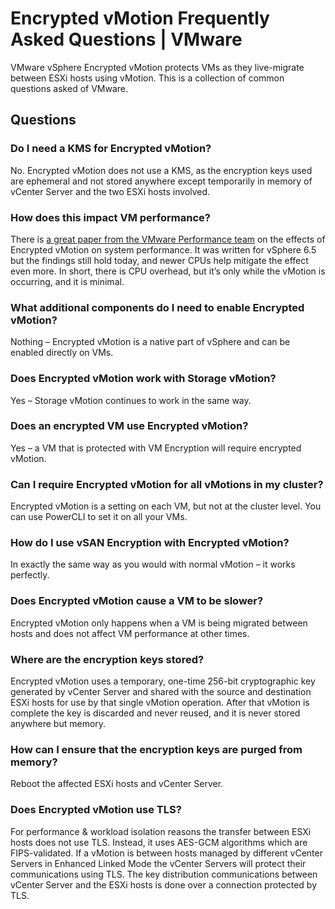 # Encrypted vMotion Frequently Asked Questions | VMware

VMware vSphere Encrypted vMotion protects VMs as they live-migrate between ESXi hosts using vMotion. This is a collection of common questions asked of VMware.

Questions
---------

### Do I need a KMS for Encrypted vMotion?

No. Encrypted vMotion does not use a KMS, as the encryption keys used are ephemeral and not stored anywhere except temporarily in memory of vCenter Server and the two ESXi hosts involved.

### How does this impact VM performance?

There is [a great paper from the VMware Performance team](https://www.vmware.com/content/dam/digitalmarketing/vmware/en/pdf/techpaper/performance/encrypted-vmotion-vsphere65-perf.pdf) on the effects of Encrypted vMotion on system performance. It was written for vSphere 6.5 but the findings still hold today, and newer CPUs help mitigate the effect even more. In short, there is CPU overhead, but it’s only while the vMotion is occurring, and it is minimal.

### What additional components do I need to enable Encrypted vMotion?

Nothing – Encrypted vMotion is a native part of vSphere and can be enabled directly on VMs.

### Does Encrypted vMotion work with Storage vMotion?

Yes – Storage vMotion continues to work in the same way.

### Does an encrypted VM use Encrypted vMotion?

Yes – a VM that is protected with VM Encryption will require encrypted vMotion.

### Can I require Encrypted vMotion for all vMotions in my cluster?

Encrypted vMotion is a setting on each VM, but not at the cluster level. You can use PowerCLI to set it on all your VMs.

### How do I use vSAN Encryption with Encrypted vMotion?

In exactly the same way as you would with normal vMotion – it works perfectly.

### Does Encrypted vMotion cause a VM to be slower?

Encrypted vMotion only happens when a VM is being migrated between hosts and does not affect VM performance at other times.

### Where are the encryption keys stored?

Encrypted vMotion uses a temporary, one-time 256-bit cryptographic key generated by vCenter Server and shared with the source and destination ESXi hosts for use by that single vMotion operation. After that vMotion is complete the key is discarded and never reused, and it is never stored anywhere but memory.

### How can I ensure that the encryption keys are purged from memory?

Reboot the affected ESXi hosts and vCenter Server.

### Does Encrypted vMotion use TLS?

For performance & workload isolation reasons the transfer between ESXi hosts does not use TLS. Instead, it uses AES-GCM algorithms which are FIPS-validated. If a vMotion is between hosts managed by different vCenter Servers in Enhanced Linked Mode the vCenter Servers will protect their communications using TLS. The key distribution communications between vCenter Server and the ESXi hosts is done over a connection protected by TLS.